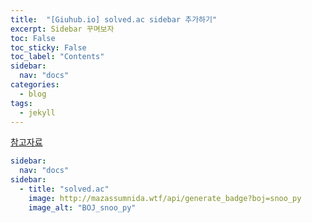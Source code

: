 ```yaml
---
title:  "[Giuhub.io] solved.ac sidebar 추가하기"
excerpt: Sidebar 꾸며보자
toc: False
toc_sticky: False
toc_label: "Contents"
sidebar:
  nav: "docs"
categories:
  - blog
tags:
  - jekyll
---
```




[참고자료](https://mmistakes.github.io/minimal-mistakes/docs/layouts/)


```yaml
sidebar:
  nav: "docs"
sidebar:
  - title: "solved.ac"
    image: http://mazassumnida.wtf/api/generate_badge?boj=snoo_py
    image_alt: "BOJ_snoo_py"
```
